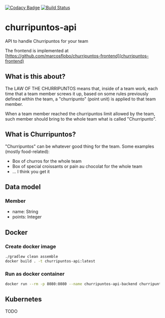 [![Codacy Badge](https://api.codacy.com/project/badge/Grade/f64332307bc3454c9c582cfb67522bb8)](https://www.codacy.com/manual/marcosflobo/churripuntos-api?utm_source=github.com&amp;utm_medium=referral&amp;utm_content=marcosflobo/churripuntos-api&amp;utm_campaign=Badge_Grade) [![Build Status](https://travis-ci.org/marcosflobo/churripuntos-api.svg?branch=master)](https://travis-ci.org/marcosflobo/churripuntos-api)

# churripuntos-api
API to handle Churripuntos for your team

The frontend is implemented at [https://github.com/marcosflobo/churripuntos-frontend](churripuntos-frontend)

## What is this about?
The LAW OF THE CHURRIPUNTOS means that, inside of a team work, each time that a team member screws it up, based on
some rules previously defined within the team, a "churripunto" (point unit) is applied to that team member.

When a team member reached the churripuntos limit allowed by the team, such member should bring to the whole team what
is called "Churripunto".

## What is Churripuntos?
"Churripuntos" can be whatever good thing for the team. Some examples (mostly food-related):
- Box of churros for the whole team
- Box of special croissants or pain au chocolat for the whole team
- ... I think you get it

## Data model
### Member
- name: String
- points: Integer

## Docker

### Create docker image
```bash
./gradlew clean assemble
docker build . -t churripuntos-api:latest
```

### Run as docker container
```bash
docker run --rm -p 8080:8080 --name churripuntos-api-backend churripuntos-api:latest
```

## Kubernetes
TODO
